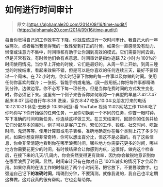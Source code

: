 # 如何进行时间审计

> 原文:[https://alphamale20.com/2014/09/16/time-audit/](https://alphamale20.com/2014/09/16/time-audit/)

每当你觉得自己的工作效率在下降，你就应该进行一次时间审计。我自己大约一年做两次，或者每当我觉得我的一致性受到打击的时候。如果你一直感觉没有动力、懒惰或注意力不集中，时间审核有助于让你回到高效的模式。它们需要时间去做，但是非常有效。有时候他们会有点意思。时间审计是指你追踪 72 小时内 100%的时间使用情况。当你早上开始的时候，它们是最好的。从周一早上开始，到周三睡觉的时候结束，看起来效果不错，但是可以是你喜欢的任何连续三天，最好不要超过一个周末。在 72 小时内，你实时记录下你做的每一件事以及你做的时间。使用任何你喜欢的媒介；一张纸、智能手机或电脑。(我一般用纸。)你把每件事都精确到分钟，边做边写。你不必写下每一项任务，但是当你花费时间的方式发生变化时，你必须记下来。这里有一个例子来告诉你如何跟踪一个典型的早晨:7:42:7:47 起床:8:07 运动自行车:8:39 洗澡，穿衣:8:47 吃饭:10:04:女朋友打来的电话 10:12:10:21:休息-去散步 10:39:闲逛-看 YouTube 视频 11:02:网站工作 11:56:吃了你吗你写下你开始做的任何任务，一旦你切换到一个不同的任务，你瞥一眼时钟，写下准确的时间和新任务。你连续这样做三天。在三天结束时，回顾你的任务并给它们分配基本的类别。例子可以是客户工作、繁忙的工作、锻炼、社交时间、吃饭时间、鬼混等等。使用计算器或电子表格，准确地确定你在每个类别上花了多少时间。如果你想变得非常奇特，你可以想出百分比，但这不是必需的。有了这些信息，你会非常清楚地看到你在哪里浪费时间，哪些地方你需要花更多的时间，哪些地方你需要花更少的时间。有时候结果会让你感到内疚，这很好。做完这个检查后，在接下来的几天/几周内，你会突然变得更有效率，因为你会敏锐地意识到你在哪里浪费了时间。显然，时间审计只有在你对自己 100%诚实的情况下才会起作用。如果你真的在该工作的时候花了两个小时闲荡，把它放下。不要篡改数字。也强迫自己记下**的准确时间**，精确到分钟，不要猜测。就像我说的，我自己也半定期这样做，这对我真的很有帮助。它也会帮助你。